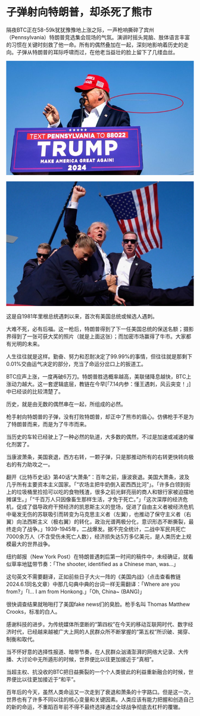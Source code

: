 # 子弹射向特朗普，却杀死了熊市

隔夜BTC正在58-59k犹犹豫豫地上涨之际，一声枪响撕碎了宾州（Pennsylvania）特朗普竞选集会现场的气氛。演讲时摇头晃脑、肢体语言丰富的习惯在关键时刻救了他一命。所有的偶然叠加在一起，深刻地影响着历史的走向。子弹从特朗普的耳际呼啸而过，在他老当益壮的脸上留下了几缕血丝。

![](2024-07-14-A01.jpeg)

![](2024-07-14-A02.jpeg)

这是自1981年里根总统遇刺以来，首次有美国总统或候选人遇刺。

大难不死，必有后福。这一枪后，特朗普得到了下一任美国总统的保送名额；摄影界得到了一张可获大奖的照片（就是上面这张）；而加密市场赢得了牛市。大家都有光明的未来。

人生往往就是这样。勤奋、努力和忍耐决定了99.99%的事情，但往往就是那剩下0.01%交由运气决定的部分，充当了命运分岔口上的扳道工。

BTC应声上涨，一度再破6万刀。特朗普胜选概率越高，美联储降息越快，BTC上涨动力越大。这一套逻辑底层，教链在今早[「7.14内参：懂王遇刺，风云突变！」]中已经谈的比较清楚了。

历史，就是由无数的偶然串在一起，所组成的必然。

枪手射向特朗普的子弹，没有打败特朗普，却正中了熊市的眉心。仿佛枪手不是为了特朗普而来，而是为了牛市而来。

当历史的车轮已经驶上了一种必然的轨道，大多数的偶然，不过是加速或减速的催化剂罢了。

当康波萧条，美国衰退，西方右转，一颗子弹，只是那推动所有的右转更快转向极右的有力助攻之一。

翻开《比特币史话》第40话“大萧条”：百年之前，康波衰退。美国大萧条，波及几乎所有主要资本主义国家。「“农场主把牛奶倒入密西西比河”」。「许多白领到街上的垃圾桶里捡拾可以吃的食物残渣，很多之前光鲜亮丽的商人和银行家被迫摆地摊谋生。」「“千百万人只因像畜生那样生活，才免于死亡。”」「这次深厚的经济危机，促成了倡导政府干预经济的凯恩斯主义的登场，促进了自由主义者被经济危机中毫发无伤的苏联吸引而转变为马克思主义者（左翼），也推动了保守主义者（右翼）向法西斯主义（极右翼）的转化，政治光谱两极分化，意识形态不断撕裂，最终走向了战争。」1939-1945年，二战爆发。据不完全统计，二战中军民共死亡7000余万人（不含受伤未死亡人数），经济损失达5万多亿美元，是人类历史上规模最大的世界战争。

纽约邮报（New York Post）在特朗普遇刺后第一时间的稿件中，未经确证，就看似草率地猛带节奏：「The shooter, identified as a Chinese man, was...」

这句英文不需要翻译，正如前些日子大火一阵的《美国内战》（点击查看教链2024.6.1同名文章）中那几句典中典的台词一样无需翻译：「Where are you from?」「I... I am from Honkong.」「Oh, China~ (BANG)」

很快调查结果就啪啪打了美国fake news们的臭脸。枪手名叫 Thomas Matthew Crooks，标准的白人。

感谢科技的进步。为传统媒体所垄断的“第四权”在今天的移动互联网时代、数字经济时代，已经越来越被广大上网的人民群众所不断掌握的“第五权”所识破、揭穿、制衡和取代。

当不怀好意的选择性报道、暗带节奏，在人民群众汹涌澎湃的网络大记录、大传播、大讨论中无所遁形的时候，世界便比以往更加接近于“真相”。

当超主权、抗没收的BTC把日益撕裂的一个个人类彼此的利益重新融合的时候，世界便比以往更加接近于“和平”。

百年后的今天，虽然人类命运又一次走到了衰退和萧条的十字路口。但是这一次，世界也有了许多不同以往的核心变量和关键因素。人类应该有能力把握和创造自己的新的命运，不重蹈百年前不得不最终选择通过全球战争彻底去杠杆的覆辙。
